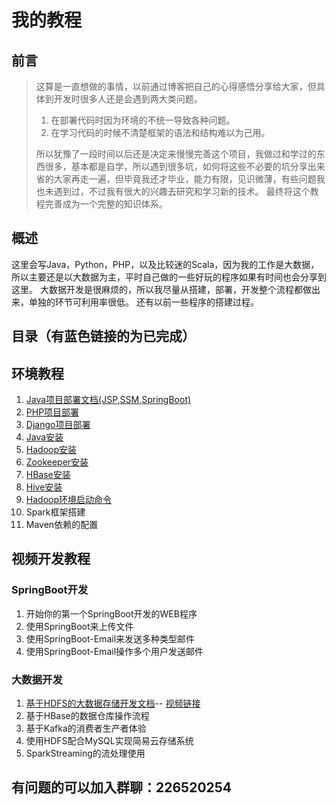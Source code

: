 # 我的教程
## 前言
> 这算是一直想做的事情，以前通过博客把自己的心得感悟分享给大家，但具体到开发时很多人还是会遇到两大类问题。  
> 1. 在部署代码时因为环境的不统一导致各种问题。  
> 2. 在学习代码的时候不清楚框架的语法和结构难以为己用。 
>  
> 所以犹豫了一段时间以后还是决定来慢慢完善这个项目，我做过和学过的东西很多，基本都是自学，所以遇到很多坑，如何将这些不必要的坑分享出来省的大家再走一遍，但毕竟我还才毕业，能力有限，见识微薄，有些问题我也未遇到过，不过我有很大的兴趣去研究和学习新的技术。 最终将这个教程完善成为一个完整的知识体系。

## 概述
这里会写Java，Python，PHP，以及比较迷的Scala，因为我的工作是大数据，所以主要还是以大数据为主，平时自己做的一些好玩的程序如果有时间也会分享到这里。
大数据开发是很麻烦的，所以我尽量从搭建，部署，开发整个流程都做出来，单独的环节可利用率很低。
还有以前一些程序的搭建过程。

## 目录（有蓝色链接的为已完成）
## 环境教程
1. [Java项目部署文档(JSP,SSM,SpringBoot)](Java项目部署文档.md)
2. [PHP项目部署](PHP部署文档.md)
3. [Django项目部署](Python2-Django部署文档.md)
4. [Java安装](Java安装.md)
5. [Hadoop安装](Hadoop安装.md)
6. [Zookeeper安装](Zookeeper.md)
7. [HBase安装](HBase安装.md)
8. [Hive安装](Hive安装.md)
9. [Hadoop环境启动命令](faHadoop环境启动命令.md)
10. Spark框架搭建
11. Maven依赖的配置


## 视频开发教程
### SpringBoot开发
1. 开始你的第一个SpringBoot开发的WEB程序
2. 使用SpringBoot来上传文件
3. 使用SpringBoot-Email来发送多种类型邮件
4. 使用SpringBoot-Email操作多个用户发送邮件

### 大数据开发
1. [基于HDFS的大数据存储开发文档](基于HDFS的大数据存储开发.md)--
 [视频链接](https://www.bilibili.com/video/av52960647/)
2. 基于HBase的数据仓库操作流程
3. 基于Kafka的消费者生产者体验
4. 使用HDFS配合MySQL实现简易云存储系统
5. SparkStreaming的流处理使用








## 有问题的可以加入群聊：226520254
